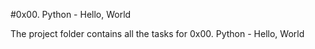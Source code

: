 #0x00. Python - Hello, World

The project folder contains  all the tasks for 0x00. Python - Hello, World
